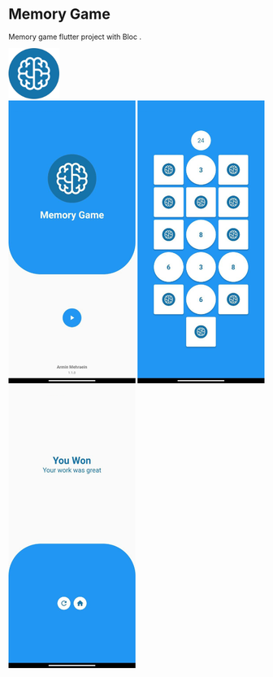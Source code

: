 # Memory Game

Memory game flutter project with Bloc .

<div>
  <img src="https://github.com/arminmehraeen/MemoryGame/blob/master/github/logo.svg" width="100">
</div>

<div>
  <img src="https://github.com/arminmehraeen/MemoryGame/blob/master/github/img1.png" width="250">
  <img src="https://github.com/arminmehraeen/MemoryGame/blob/master/github/img2.png" width="250">
  <img src="https://github.com/arminmehraeen/MemoryGame/blob/master/github/img3.png" width="250">
</div>
